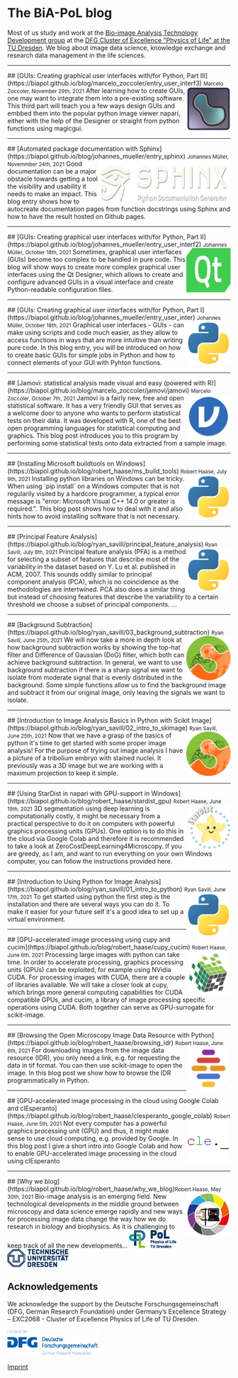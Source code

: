 # The BiA-PoL blog
Most of us study and work at the [Bio-image Analysis Technology Development group](https://physics-of-life.tu-dresden.de/bia) at the [DFG Cluster of Excellence "Physics of Life" at the TU Dresden](https://physics-of-life.tu-dresden.de/). 
We blog about image data science, knowledge exchange and research data management in the life sciences.

<hr/>
## [GUIs: Creating graphical user interfaces with/for Python, Part III](https://biapol.github.io/blog/marcelo_zoccoler/entry_user_interf3) <small>Marcelo Zoccoler, November 29th, 2021</small>
<img style="float: right; height:100px; width:100px" src="images/napari_logo.png">
After learning how to create GUIs, one may want to integrate them into a pre-existing software. This third part will teach you a few ways design GUIs and embbed them into the popular python image viewer napari, either with the help of the Designer or straight from python functions using magicgui. 

<hr/>
## [Automated package documentation with Sphinx](https://biapol.github.io/blog/johannes_mueller/entry_sphinx) <small>Johannes Müller, Novemmber 24th, 2021</small>
<img style="float: right; height:100px; width:300px" src="images/sphinx_logo.png">
Good documentation can be a major obstacle towards getting a tool the visibility and usability it needs to make an impact. This blog entry shows how to autocreate documentation pages from function docstrings using Sphinx and how to have the result hosted on Github pages.

<hr/>
## [GUIs: Creating graphical user interfaces with/for Python, Part II](https://biapol.github.io/blog/johannes_mueller/entry_user_interf2) <small>Johannes Müller, October 18th, 2021</small>
<img style="float: right; height:100px; width:100px" src="images/qt_logo.png">
Sometimes, graphical user interfaces (GUIs) become too complex to be handled in pure code. This blog will show ways to create more complex graphical user interfaces using the Qt Designer, which allows to create and configure advanced GUIs in a visual interface and create Python-readable configuration files. 

<hr/>
## [GUIs: Creating graphical user interfaces with/for Python, Part I](https://biapol.github.io/blog/johannes_mueller/entry_user_inter) <small>Johannes Müller, October 18th, 2021</small>
<img style="float: right; height:100px; width:100px" src="images/python_logo.png">
Graphical user interfaces - GUIs - can make using scripts and code much easier, as they allow to access functions in ways that are more intuitive than writing pure code. In this blog entry, you will be introduced on how to create basic GUIs for simple jobs in Python and how to connect elements of your GUI with Pyhton functions.

<hr/>
## [Jamovi: statistical analysis made visual and easy (powered with R)](https://biapol.github.io/blog/marcelo_zoccoler/jamovi/jamovi) <small>Marcelo Zoccoler, October 7th, 2021</small>
<img style="float: right; height:100px; width:100px" src="marcelo_zoccoler/jamovi/images/jamovi-icon.png">
Jamovi is a fairly new, free and open statistical software. It has a very friendly GUI that serves as a welcome door to anyone who wants to perform statistical tests on their data. It was developed with R, one of the best open programming languages for statistical computing and graphics.
This blog post introduces you to this program by performing some statistical tests onto data extracted from a sample image.

<hr/>
## [Installing Microsoft buildtools on Windows](https://biapol.github.io/blog/robert_haase/ms_build_tools) <small>Robert Haase, July 9th, 2021</small>
<img style="float: right; height:100px; width:100px" src="images/python_logo.png">
Installing python libraries on Windows can be tricky. When using `pip install` on a Windows computer that is not regularily visited by a hardcore programmer, a typical error message is "error: Microsoft Visual C++ 14.0 or greater is required.".
This blog post shows how to deal with it and also hints how to avoid installing software that is not necessary.

<hr/>
## [Principal Feature Analysis](https://biapol.github.io/blog/ryan_savill/principal_feature_analysis) <small>Ryan Savill, July 8th, 2021</small>
<img style="float: right; height:100px; width:100px" src="images/python_logo.png">
Principal feature analysis (PFA) is a method for selecting a subset of features that describe most of the variability in the dataset based on Y. Lu et al. published in ACM, 2007. 
This sounds oddly similar to principal component analysis (PCA), which is no coincidence as the methodologies are intertwined. PCA also does a similar thing but instead of choosing features that describe the variability to a certain threshold we choose a subset of principal components. ...

<hr/>
## [Background Subtraction](https://biapol.github.io/blog/ryan_savill/03_background_subtraction) <small>Ryan Savill, June 25th, 2021</small>
<img style="float: right; height:100px; width:100px" src="images/skimage_logo.png">
We will now take a more in depth look at how background subtraction works by showing the top-hat filter and Difference of Gaussian (DoG) filter, 
which both can achieve background subtraction. 
In general, we want to use background subtraction if there is a sharp signal we want to isolate from moderate signal that is evenly distributed in the background. 
Some simple functions allow us to find the background image and subtract it from our original image, only leaving the signals we want to isolate.

<hr/>
## [Introduction to Image Analysis Basics in Python with Scikit Image](https://biapol.github.io/blog/ryan_savill/02_intro_to_skimage) <small>Ryan Savill, June 25th, 2021</small>
<img style="float: right; height:100px; width:100px" src="images/skimage_logo.png">
Now that we have a grasp of the basics of python it's time to get started with some proper image analysis! 
For the purpose of trying out image analysis I have a picture of a tribolium embryo with stained nuclei. 
It previously was a 3D image but we are working with a maximum projection to keep it simple.

<hr/>
## [Using StarDist in napari with GPU-support in Windows](https://biapol.github.io/blog/robert_haase/stardist_gpu)  <small>Robert Haase, June 19th, 2021</small>
<img style="float: right; height:100px; width:100px" src="images/stardist_logo.jpg">
3D segmentation using deep learning is computationally costly, it might be necessary from a practical perspective to do it on computers
with powerful graphics processing units (GPUs). One option is to do this in the cloud via Google Colab and therefore it is recommended to take a look at ZeroCostDeepLearning4Microscopy.
If you are greedy, as I am, and want to run everything on your own Windows computer, you can follow the instructions provided here.

<hr/>
## [Introduction to Using Python for Image Analysis](https://biapol.github.io/blog/ryan_savill/01_intro_to_python)  <small>Ryan Savill, June 17th, 2021</small>
<img style="float: right; height:100px; width:100px" src="images/python_logo.png">
To get started using python the first step is the installation and there are several ways you can do it. To make it easier for your future self it's a good idea to set up a virtual environment.

<hr/>
## [GPU-accelerated image processing using cupy and cucim](https://biapol.github.io/blog/robert_haase/cupy_cucim)  <small>Robert Haase, June 6th, 2021</small>
<img style="float: right; width:100px; height:100px" src="images/cupy_logo.png">
Processing large images with python can take time. 
In order to accelerate processing, graphics processing units (GPUs) can be exploited, for example using NVidia CUDA. 
For processing images with CUDA, there are a couple of libraries available. 
We will take a closer look at cupy, which brings more general computing capabilities for CUDA compatible GPUs, 
and cucim, a library of image processing specific operations using CUDA. 
Both together can serve as GPU-surrogate for scikit-image.

<hr/>
## [Browsing the Open Microscopy Image Data Resource with Python](https://biapol.github.io/blog/robert_haase/browsing_idr) <small>Robert Haase, June 6th, 2021</small>
<img style="float: right; width:100px; height:100px" src="images/idr_logo.png">
For downloading images from the image data resource (IDR), you only need a link, e.g. for requesting the data in tif format. 
You can then use scikit-image to open the image. In this blog post we show how to browse the IDR programmatically in Python.

<hr/>
## [GPU-accelerated image processing in the cloud using Google Colab and clEsperanto](https://biapol.github.io/blog/robert_haase/clesperanto_google_colab) <small>Robert Haase, June 5th, 2021</small>
<img style="float: right; width:100px; height:100px" src="images/cle_logo.png">
Not every computer has a powerful graphics processing unit (GPU) and thus, 
it might make sense to use cloud computing, e.g. provided by Google. In this
blog post I give a short intro into Google Colab and how to enable
GPU-accelerated image processing in the cloud using clEsperanto

<hr/>
## [Why we blog](https://biapol.github.io/blog/robert_haase/why_we_blog)<small>Robert Haase, May 30th, 2021</small>
<img style="float: right; width:100px; height:100px" src="images/biapol_logo.png">
Bio-image analysis is an emerging field. 
New technological developments in the middle ground between microscopy and data science emerge rapidly and new ways for processing image data change the way how we do research in biology and biophysics. 
As it is challenging to keep track of all the new developments...

<img style="height:40px" src="images/pol_logo.png"> 
<img style="height:40px" src="images/tud_logo.png">

## Acknowledgements
We acknowledge the support by the Deutsche Forschungsgemeinschaft (DFG, German Research Foundation) under Germany’s Excellence Strategy – EXC2068 - Cluster of Excellence Physics of Life of TU Dresden.

<img style="height:60px" src="images/dfg_logo.png">

[Imprint](https://biapol.github.io/blog/imprint)
